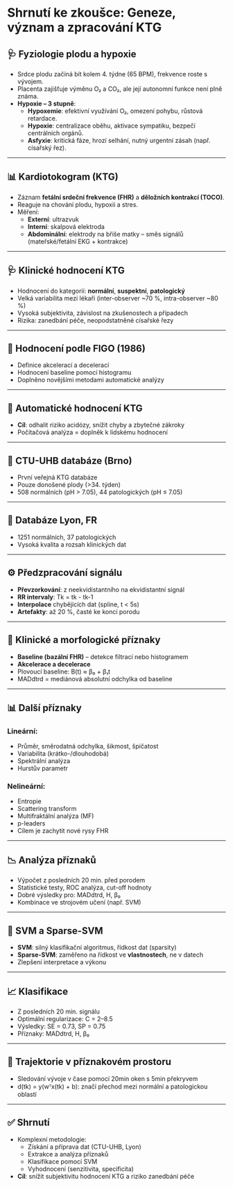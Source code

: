 # Shrnutí ke zkoušce: Geneze, význam a zpracování KTG

## 🩺 Fyziologie plodu a hypoxie

- Srdce plodu začíná bít kolem 4. týdne (65 BPM), frekvence roste s vývojem.
- Placenta zajišťuje výměnu O₂ a CO₂, ale její autonomní funkce není plně známa.
- **Hypoxie – 3 stupně**:
  - **Hypoxemie**: efektivní využívání O₂, omezení pohybu, růstová retardace.
  - **Hypoxie**: centralizace oběhu, aktivace sympatiku, bezpečí centrálních orgánů.
  - **Asfyxie**: kritická fáze, hrozí selhání, nutný urgentní zásah (např. císařský řez).

---

## 📊 Kardiotokogram (KTG)

- Záznam **fetální srdeční frekvence (FHR)** a **děložních kontrakcí (TOCO)**.
- Reaguje na chování plodu, hypoxii a stres.
- Měření:
  - **Externí**: ultrazvuk
  - **Interní**: skalpová elektroda
  - **Abdominální**: elektrody na břiše matky – směs signálů (mateřské/fetální EKG + kontrakce)

---

## 🩺 Klinické hodnocení KTG

- Hodnocení do kategorií: **normální**, **suspektní**, **patologický**
- Velká variabilita mezi lékaři (inter-observer ~70 %, intra-observer ~80 %)
- Vysoká subjektivita, závislost na zkušenostech a případech
- Rizika: zanedbání péče, neopodstatněné císařské řezy

---

## 📏 Hodnocení podle FIGO (1986)

- Definice akcelerací a decelerací
- Hodnocení baseline pomocí histogramu
- Doplněno novějšími metodami automatické analýzy

---

## 🤖 Automatické hodnocení KTG

- **Cíl**: odhalit riziko acidózy, snížit chyby a zbytečné zákroky
- Počítačová analýza = doplněk k lidskému hodnocení

---

## 🧪 CTU-UHB databáze (Brno)

- První veřejná KTG databáze
- Pouze donošené plody (>34. týden)
- 508 normálních (pH > 7.05), 44 patologických (pH ≤ 7.05)

---

## 🧪 Databáze Lyon, FR

- 1251 normálních, 37 patologických
- Vysoká kvalita a rozsah klinických dat

---

## ⚙️ Předzpracování signálu

- **Převzorkování**: z neekvidistantního na ekvidistantní signál
- **RR intervaly**: Tk = tk - tk-1
- **Interpolace** chybějících dat (spline, t < 5s)
- **Artefakty**: až 20 %, časté ke konci porodu

---

## 📐 Klinické a morfologické příznaky

- **Baseline (bazální FHR)** – detekce filtrací nebo histogramem
- **Akcelerace a decelerace**
- Plovoucí baseline: B(t) ≈ β₀ + β₁t
- MADdtrd = mediánová absolutní odchylka od baseline

---

## 📊 Další příznaky

### Lineární:
- Průměr, směrodatná odchylka, šikmost, špičatost
- Variabilita (krátko-/dlouhodobá)
- Spektrální analýza
- Hurstův parametr

### Nelineární:
- Entropie
- Scattering transform
- Multifraktální analýza (MF)
- p-leaders
- Cílem je zachytit nové rysy FHR

---

## 📉 Analýza příznaků

- Výpočet z posledních 20 min. před porodem
- Statistické testy, ROC analýza, cut-off hodnoty
- Dobré výsledky pro: MADdtrd, H, β₀
- Kombinace ve strojovém učení (např. SVM)

---

## 🤖 SVM a Sparse-SVM

- **SVM**: silný klasifikační algoritmus, řídkost dat (sparsity)
- **Sparse-SVM**: zaměřeno na řídkost ve **vlastnostech**, ne v datech
- Zlepšení interpretace a výkonu

---

## 📈 Klasifikace

- Z posledních 20 min. signálu
- Optimální regularizace: C = 2–8.5
- Výsledky: SE = 0.73, SP = 0.75
- Příznaky: MADdtrd, H, β₀

---

## 🔁 Trajektorie v příznakovém prostoru

- Sledování vývoje v čase pomocí 20min oken s 5min překryvem
- d(tk) = y(wᵀx(tk) + b): značí přechod mezi normální a patologickou oblastí

---

## ✅ Shrnutí

- Komplexní metodologie:
  - Získání a příprava dat (CTU-UHB, Lyon)
  - Extrakce a analýza příznaků
  - Klasifikace pomocí SVM
  - Vyhodnocení (senzitivita, specificita)
- **Cíl**: snížit subjektivitu hodnocení KTG a riziko zanedbání péče

